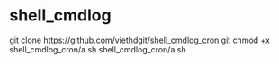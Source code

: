 # shell_cmdlog

git clone https://github.com/viethdgit/shell_cmdlog_cron.git
chmod +x shell_cmdlog_cron/a.sh
shell_cmdlog_cron/a.sh
